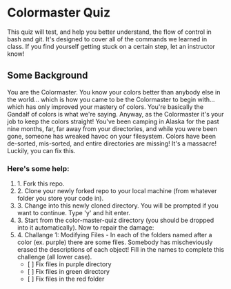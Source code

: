 # Colormaster Quiz #

<p>This quiz will test, and help you better understand, the flow of control in bash and git. It's designed to 
cover all of the commands we learned in class. If you find yourself getting stuck on a certain step, let 
an instructor know! </p>

## Some Background ##

<p>You are the Colormaster. You know your colors better than anybody else in the world... which is how you came
to be the Colormaster to begin with... which has only improved your mastery of colors. 
You're basically the Gandalf of colors is what we're saying. Anyway, as the Colormaster
it's your job to keep the colors straight! You've been camping in Alaska for the past nine months, 
far, far away from your directories, and while you were been gone, someone has wreaked havoc on your filesystem.
Colors have been de-sorted, mis-sorted, and entire directories are missing! It's a massacre! Luckily,
you can fix this. </p>

### Here's some help: ###
<ol>
<li>1. Fork this repo.</li>
<li>2. Clone your newly forked repo to your local machine (from whatever folder you store your code in).</li>
<li>3. Change into this newly cloned directory. You will be prompted if you want to continue. Type 'y' and hit enter.</li>
<li>3. Start from the color-master-quiz directory (you should be dropped into it automatically). Now to repair the damage:</li>
<li>4. Challange 1: Modifying Files
	- In each of the folders named after a color (ex. purple) there are some files. Somebody
		has mischeviously erased the descriptions of each object! Fill in the names to complete this
		challenge (all lower case).
		<ul>
			<li>[ ] Fix files in purple directory</li>
			<li>[ ] Fix files in green directory</li>
			<li>[ ] Fix files in the red folder</li>
		</ul>
</li>
</ol>